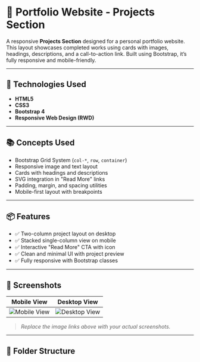 # 💼 Portfolio Website - Projects Section

A responsive **Projects Section** designed for a personal portfolio website. This layout showcases completed works using cards with images, headings, descriptions, and a call-to-action link. Built using Bootstrap, it’s fully responsive and mobile-friendly.

---

## 🧰 Technologies Used

- **HTML5**
- **CSS3**
- **Bootstrap 4**
- **Responsive Web Design (RWD)**

---

## 📚 Concepts Used

- Bootstrap Grid System (`col-*`, `row`, `container`)
- Responsive image and text layout
- Cards with headings and descriptions
- SVG integration in "Read More" links
- Padding, margin, and spacing utilities
- Mobile-first layout with breakpoints

---

## 📦 Features

- ✅ Two-column project layout on desktop
- ✅ Stacked single-column view on mobile
- ✅ Interactive "Read More" CTA with icon
- ✅ Clean and minimal UI with project preview
- ✅ Fully responsive with Bootstrap classes

---

## 📸 Screenshots

| Mobile View | Desktop View |
|-------------|--------------|
| ![Mobile View](https://github.com/user-attachments/assets/your-mobile-img-url) | ![Desktop View](https://github.com/user-attachments/assets/your-desktop-img-url) |

> _Replace the image links above with your actual screenshots._

---

## 📁 Folder Structure

